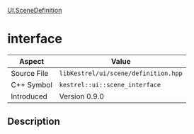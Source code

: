 [UI.SceneDefinition](index.md)
# interface
| Aspect | Value |
| --- | --- |
| Source File | `libKestrel/ui/scene/definition.hpp` |
| C++ Symbol | `kestrel::ui::scene_interface` |
| Introduced | Version 0.9.0 |
## Description
